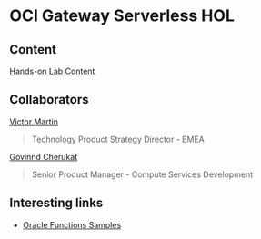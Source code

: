 # OCI Gateway Serverless HOL

## Content

[Hands-on Lab Content](https://vmleon.github.io/oci-apigw-serverless-hol/workshops/freetier/)

## Collaborators

[Victor Martin](https://www.linkedin.com/in/victormartindeveloper/)
> Technology Product Strategy Director - EMEA

[Govinnd Cherukat](https://www.linkedin.com/in/govinnd-cherukat-844166b/)
> Senior Product Manager - Compute Services Development

## Interesting links

- [Oracle Functions Samples](https://github.com/oracle-samples/oracle-functions-samples)